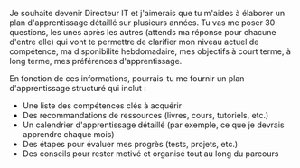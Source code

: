 Je souhaite devenir Directeur IT et j'aimerais que tu m'aides à élaborer un plan d'apprentissage détaillé sur plusieurs années. 
Tu vas me poser 30 questions, les unes après les autres (attends ma réponse pour chacune d'entre elle) qui vont te permettre de clarifier mon niveau actuel de compétence, ma disponibilité hebdomadaire, mes objectifs à court terme, à long terme, mes préférences d'apprentissage.

En fonction de ces informations, pourrais-tu me fournir un plan d'apprentissage structuré qui inclut :

- Une liste des compétences clés à acquérir
- Des recommandations de ressources (livres, cours, tutoriels, etc.)
- Un calendrier d'apprentissage détaillé (par exemple, ce que je devrais apprendre chaque mois)
- Des étapes pour évaluer mes progrès (tests, projets, etc.)
- Des conseils pour rester motivé et organisé tout au long du parcours